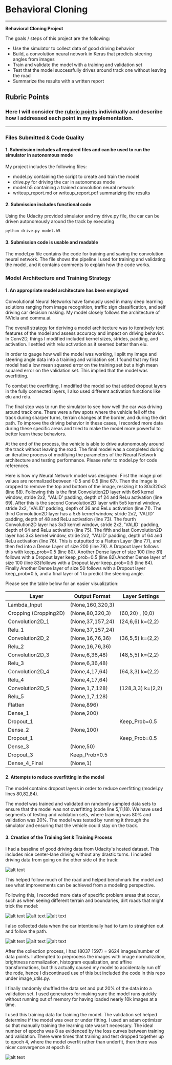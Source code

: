 # **Behavioral Cloning** 

---

**Behavioral Cloning Project**

The goals / steps of this project are the following:
* Use the simulator to collect data of good driving behavior
* Build, a convolution neural network in Keras that predicts steering angles from images
* Train and validate the model with a training and validation set
* Test that the model successfully drives around track one without leaving the road
* Summarize the results with a written report


[//]: # (Image References)

[image1]: ./examples/figure1.jpg "Standard Data"
[image2]: ./examples/figure2.jpg "Terrain Change 1"
[image3]: ./examples/figure3.jpg "Terrain Change 2"
[image4]: ./examples/figure4.jpg "Terrain Change 3"
[image5]: ./examples/figure5.jpg "Recovery Steering 1"
[image6]: ./examples/figure6.jpg "Recovery Steering 2"
[image7]: ./examples/figure7.jpg "Recovery Steering 3"
[image8]: ./examples/figure8.png "Training MSE Curve"

## Rubric Points
### Here I will consider the [rubric points](https://review.udacity.com/#!/rubrics/432/view) individually and describe how I addressed each point in my implementation.  

---
### Files Submitted & Code Quality

#### 1. Submission includes all required files and can be used to run the simulator in autonomous mode

My project includes the following files:
* model.py containing the script to create and train the model
* drive.py for driving the car in autonomous mode
* model.h5 containing a trained convolution neural network 
* writeup_report.md or writeup_report.pdf summarizing the results

#### 2. Submission includes functional code
Using the Udacity provided simulator and my drive.py file, the car can be driven autonomously around the track by executing 
```sh
python drive.py model.h5
```

#### 3. Submission code is usable and readable

The model.py file contains the code for training and saving the convolution neural network. The file shows the pipeline I used for training and validating the model, and it contains comments to explain how the code works.


### Model Architecture and Training Strategy

#### 1. An appropriate model architecture has been employed

Convolutional Neural Networks have famously used in many deep learning solutions ranging from image recognition, traffic sign classification, and self driving car decision making. My model closely follows the architecture of NVidia and comma.ai.

The overall strategy for deriving a model architecture was to iteratively test features of the model and assess accuracy and impact on driving behavior. In Conv2D, things I modified included kernel sizes, strides, padding, and activation. I settled with relu activation as it seemed better than elu.

In order to gauge how well the model was working, I split my image and steering angle data into a training and validation set. I found that my first model had a low mean squared error on the training set but a high mean squared error on the validation set. This implied that the model was overfitting. 

To combat the overfitting, I modified the model so that added dropout layers in the fully connected layers, I also used different activation functions like elu and relu.

The final step was to run the simulator to see how well the car was driving around track one. There were a few spots where the vehicle fell off the track during sharper turns, terrain changes at the border, and during the dirt path. To improve the driving behavior in these cases, I recorded more data during these specific areas and tried to make the model more powerful to better learn these behaviors.

At the end of the process, the vehicle is able to drive autonomously around the track without leaving the road.
The final model was a completed during an iterative process of modifying the parameters of the Neural Network architecture and testing performance. Please refer to model.py for code references.

Here is how my Neural Network model was designed:
First the image pixel values are normalized between -0.5 and 0.5 (line 67). Then the Image is cropped to remove the top and bottom of the image, resizing it to 80x320x3 (line 68). Following this is the first Convolution2D layer with 6x6 kernel window, stride 2x2, 'VALID' padding, depth of 24 and ReLu activation (line 69). After this is the second Convolution2D layer with 5x5 kernel window, stride 2x2, 'VALID' padding, depth of 36 and ReLu activation (line 71). The third Convolution2D layer has a 5x5 kernel window, stride 2x2, 'VALID' padding, depth of 48 and ReLu activation (line 73). The fourth Convolution2D layer has 3x3 kernel window, stride 2x2, 'VALID' padding, depth of 64 and ReLu activation (line 75). The fifth and last Convolution2D layer has 3x3 kernel window, stride 2x2, 'VALID' padding, depth of 64 and ReLu activation (line 76). This is outputted to a Flatten Layer (line 77), and then fed into a Dense Layer of size 200 (line 79). A Dropout layer follows this with keep_prob=0.5 (line 80). Another Dense layer of size 100 (line 81) follows with a Dropout layer keep_prob=0.5 (line 82).Another Dense layer of size 100  (line 83)follows with a Dropout layer keep_prob=0.5 (line 84). Finally Another Dense layer of size 50 follows with a Dropout layer keep_prob=0.5, and a final layer of 1 to predict the steering angle.

Please see the table below for an easier visualization:

| Layer                 | Output Format    | Layer Settings    |
|-----------------------|------------------|-------------------|
| Lambda_Input          | (None,160,320,3) |                   |
| Cropping (Cropping2D) | (None,80,320,3)  | (60,20) , (0,0)   |
| Convolution2D_1       | (None,37,157,24) | (24,6,6) k=(2,2)  |
| Relu_1                | (None,37,157,24) |                   |
| Convolution2D_2       | (None,16,76,36)  | (36,5,5) k=(2,2)  |
| Relu_2                | (None,16,76,36)  |                   |
| Convolution2D_3       | (None,6,36,48)   | (48,5,5) k=(2,2)  |
| Relu_3                | (None,6,36,48)   |                   |
| Convolution2D_4       | (None,4,17,64)   | (64,3,3) k=(2,2)  |
| Relu_4                | (None,4,17,64)   |                   |
| Convolution2D_5       | (None,1,7,128)   | (128,3,3) k=(2,2) |
| Relu_5                | (None,1,7,128)   |                   |
| Flatten               | (None,896)       |                   |
| Dense_1               | (None,200)       |                   |
| Dropout_1             |                  | Keep_Prob=0.5     |
| Dense_2               | (None,100)       |                   |
| Dropout_1             |                  | Keep_Prob=0.5     |
| Dense_3               | (None,50)        |                   |
| Dropout_3             | Keep_Prob=0.5    |                   |
| Dense_4_Final         | (None,1)         |                   |


#### 2. Attempts to reduce overfitting in the model

The model contains dropout layers in order to reduce overfitting (model.py lines 80,82,84). 

The model was trained and validated on randomly sampled data sets to ensure that the model was not overfitting (code line 5,11,18). We have used segments of testing and validation sets, where training was 80% and validation was 20%. The model was tested by running it through the simulator and ensuring that the vehicle could stay on the track.

#### 3. Creation of the Training Set & Training Process

I had a baseline of good driving data from Udacity's hosted dataset. This includes nice center-lane driving without any drastic turns. I included driving data from going on the other side of the track:

![alt text][image1]

This helped follow much of the road and helped benchmark the model and see what improvements can be achieved from a modeling perspective. 

Following this, I recorded more data of specific problem areas that occur, such as when seeing different terrain and boundaries, dirt roads that might trick the model:

![alt text][image2]
![alt text][image3]
![alt text][image4]

I also collected data when the car intentionally had to turn to straighten out and follow the path.

![alt text][image5]
![alt text][image6]
![alt text][image7]

After the collection process, I had (8037 1597) = 9624 images/number of data points. I attempted to preprocess the images with image normalization, brightness normalization, histogram equalization, and affine transformations, but this actually caused my model to accidentally run off the rode, hence I discontinued use of this but included the code in this repo under image_utils.py.

I finally randomly shuffled the data set and put 20% of the data into a validation set. I used generators for making sure the model runs quickly without running out of memory for having loaded nearly 10k images at a time.

I used this training data for training the model. The validation set helped determine if the model was over or under fitting. I used an adam optimizer so that manually training the learning rate wasn't necessary. The ideal number of epochs was 8 as evidenced by the loss curves between training and validation. There were times that training and test dropped together up to epoch 4, where the model overfit rather than underfit, then there was nicer convergence at epoch 8: 

![alt text][image8]

